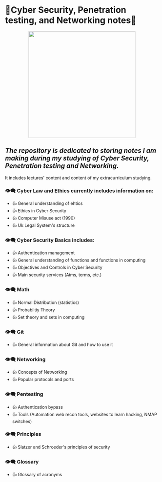 # 💾Cyber Security, Penetration testing, and Networking notes💾

<div id="header" align="center">
  <img src=http://3.bp.blogspot.com/-QjPR7M6etYE/U4I4hisyQ-I/AAAAAAAAAkY/VkyyeqL-gsc/s1600/116000a.gif width="350"/>
</div>

## *The repository is dedicated to storing notes I am making during my studying of Cyber Security, Penetration testing and Networking.*

It includes lectures' content and content of my extracurriculum studying.

### 👁️‍🗨️ Cyber Law and Ethics currently includes information on:
- 👍 General understanding of ehtics
- 👍 Ethics in Cyber Security
- 👍 Computer Misuse act (1990)
- 👍 Uk Legal System's structure

### 👁️‍🗨️ Cyber Security Basics includes:
- 👍 Authentication management
- 👍 General understanding of functions and functions in computing
- 👍 Objectives and Controls in Cyber Security
- 👍 Main security services (Aims, terms, etc.)

### 👁️‍🗨️ Math
- 👍 Normal Distribution (statistics)
- 👍 Probabiltiy Theory
- 👍 Set theory and sets in computing

### 👁️‍🗨️ Git
- 👍 General information about Git and how to use it

### 👁️‍🗨️ Networking
- 👍 Concepts of Networking
- 👍 Popular protocols and ports

### 👁️‍🗨️ Pentesting
- 👍 Authentication bypass
- 👍 Tools (Automation web recon tools, websites to learn hacking, NMAP switches)

### 👁️‍🗨️ Principles
- 👍 Slatzer and Schroeder's principles of security

### 👁️‍🗨️ Glossary
- 👍 Glossary of acronyms
